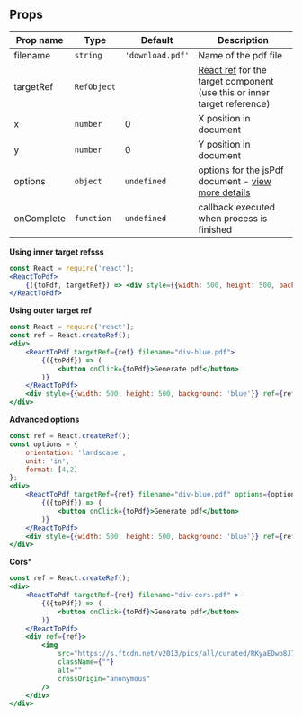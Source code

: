 ## Props

|Prop name        |Type               |Default            |Description
|-----------------|-------------------|-------------------|--------------------------------
|filename         | `string`          | `'download.pdf'`  | Name of the pdf file
|targetRef        | `RefObject`       |                   | [React ref](https://reactjs.org/docs/refs-and-the-dom.html) for the target component (use this or inner target reference)
|x                | `number`          |         0         | X position in document
|y                | `number`          |         0         | Y position in document
|options          | `object`          |    `undefined`    | options for the jsPdf document - [view more details](https://rawgit.com/MrRio/jsPDF/master/docs/)
|onComplete       | `function`        |    `undefined`    | callback executed when process is finished

**Using inner target refsss**

```jsx
const React = require('react');
<ReactToPdf>
    {({toPdf, targetRef}) => <div style={{width: 500, height: 500, background: 'red'}} onClick={toPdf} ref={targetRef}/>}
</ReactToPdf>
```

**Using outer target ref**

```jsx
const React = require('react');
const ref = React.createRef();
<div>
    <ReactToPdf targetRef={ref} filename="div-blue.pdf">
        {({toPdf}) => (
            <button onClick={toPdf}>Generate pdf</button>
        )}
    </ReactToPdf>
    <div style={{width: 500, height: 500, background: 'blue'}} ref={ref}/>
</div>
```

**Advanced options**
```jsx
const ref = React.createRef();
const options = {
    orientation: 'landscape',
    unit: 'in',
    format: [4,2]
};
<div>
    <ReactToPdf targetRef={ref} filename="div-blue.pdf" options={options} x={.5} y={.5}>
        {({toPdf}) => (
            <button onClick={toPdf}>Generate pdf</button>
        )}
    </ReactToPdf>
    <div style={{width: 500, height: 500, background: 'blue'}} ref={ref}/>
</div>
```

**Cors***
```jsx
const ref = React.createRef();
<div>
    <ReactToPdf targetRef={ref} filename="div-cors.pdf" >
        {({toPdf}) => (
            <button onClick={toPdf}>Generate pdf</button>
        )}
    </ReactToPdf>
    <div ref={ref}>
        <img
            src="https://s.ftcdn.net/v2013/pics/all/curated/RKyaEDwp8J7JKeZWQPuOVWvkUjGQfpCx_cover_580.jpg?r=1a0fc22192d0c808b8bb2b9bcfbf4a45b1793687"
            className={""}
            alt=""
            crossOrigin="anonymous"
        />
    </div>
</div>
```


